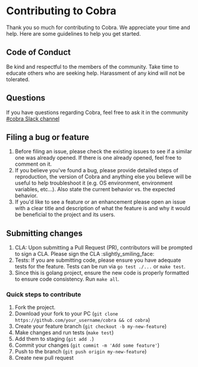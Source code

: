 # Contributing to Cobra

Thank you so much for contributing to Cobra. We appreciate your time and help.
Here are some guidelines to help you get started.

## Code of Conduct

Be kind and respectful to the members of the community. Take time to educate
others who are seeking help. Harassment of any kind will not be tolerated.

## Questions

If you have questions regarding Cobra, feel free to ask it in the community
[#cobra Slack channel][cobra-slack]

## Filing a bug or feature

1.  Before filing an issue, please check the existing issues to see if a similar
    one was already opened. If there is one already opened, feel free to comment
    on it.
2.  If you believe you've found a bug, please provide detailed steps of
    reproduction, the version of Cobra and anything else you believe will be
    useful to help troubleshoot it (e.g. OS environment, environment variables,
    etc...). Also state the current behavior vs. the expected behavior.
3.  If you'd like to see a feature or an enhancement please open an issue with a
    clear title and description of what the feature is and why it would be
    beneficial to the project and its users.

## Submitting changes

1.  CLA: Upon submitting a Pull Request (PR), contributors will be prompted to
    sign a CLA. Please sign the CLA :slightly\_smiling\_face:
2.  Tests: If you are submitting code, please ensure you have adequate tests for
    the feature. Tests can be run via `go test ./...` or `make test`.
3.  Since this is golang project, ensure the new code is properly formatted to
    ensure code consistency. Run `make all`.

### Quick steps to contribute

1.  Fork the project.
2.  Download your fork to your PC
    (`git clone https://github.com/your_username/cobra && cd cobra`)
3.  Create your feature branch (`git checkout -b my-new-feature`)
4.  Make changes and run tests (`make test`)
5.  Add them to staging (`git add .`)
6.  Commit your changes (`git commit -m 'Add some feature'`)
7.  Push to the branch (`git push origin my-new-feature`)
8.  Create new pull request

<!-- Links -->

[cobra-slack]: https://gophers.slack.com/archives/CD3LP1199
